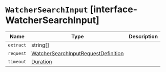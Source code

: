 # `WatcherSearchInput` [interface-WatcherSearchInput]

| Name | Type | Description |
| - | - | - |
| `extract` | string[] | &nbsp; |
| `request` | [WatcherSearchInputRequestDefinition](./WatcherSearchInputRequestDefinition.md) | &nbsp; |
| `timeout` | [Duration](./Duration.md) | &nbsp; |
